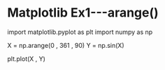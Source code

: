 # Matplotlib Ex1---arange()
import matplotlib.pyplot as plt
import numpy as np

X = np.arange(0 , 361 , 90)
Y = np.sin(X)

plt.plot(X , Y)
